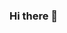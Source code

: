 ### Hi there 👋

<!--
**PankajSharma0308/PankajSharma0308** is a ✨ _special_ ✨ repository because its `README.md` (this file) appears on your GitHub profile.

Here are some ideas to get you started:

- 🔭 I’m currently working on Web-Development using Reactjs as well as Blockchain Technology.
- 🌱 I’m currently learning Blockchain technology, Reactjs, Docker and Cloud Services.
- 👯 I’m looking to collaborate on Web-Development Projects.
- 🤔 I’m looking for help with Cloud Services and Blockchain.
- 💬 Ask me about Web-Development and Programming Languages (c, C++, Arduino IDE)
- 📫 How to reach me: +91 9106355536 (Personal)
- 😄 Pronouns: He/Him
-->
